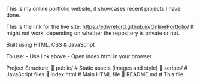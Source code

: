 This is my online portfolio website, it showcases recent projects I have done.

This is the link for the live site: https://edwreford.github.io/OnlinePortfolio/ 
It might not work, depending on whether the repository is private or not.

Built using HTML, CSS & JavaScript

To use:
    - Use link above
    - Open index.html in your browser

Project Structure:
📁 public/       # Static assets (images and style)
📁 scripts/      # JavaScript files
📄 index.html    # Main HTML file
📄 README.md     # This file
